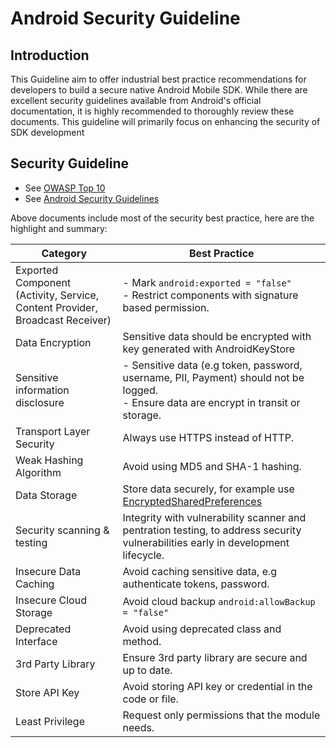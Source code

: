 # Android Security Guideline

## Introduction

This Guideline aim to offer industrial best practice recommendations for developers to build a secure native 
Android Mobile SDK. While there are excellent security guidelines available from Android's official documentation, 
it is highly recommended to thoroughly review these documents. 
This guideline will primarily focus on enhancing the security of SDK development

## Security Guideline

* See [OWASP Top 10](https://owasp.org/www-project-mobile-top-10/)
* See [Android Security Guidelines](https://developer.android.com/privacy-and-security/security-tips)

Above documents include most of the security best practice, here are the highlight and summary:

| Category                                                                     | Best Practice                                                                                                                                                  |
|------------------------------------------------------------------------------|----------------------------------------------------------------------------------------------------------------------------------------------------------------|
| Exported Component (Activity, Service, Content Provider, Broadcast Receiver) | - Mark ```android:exported = "false"```<br/> - Restrict components with signature based permission.                                                            |
| Data Encryption                                                              | Sensitive data should be encrypted with key generated with AndroidKeyStore                                                                                     |
| Sensitive information disclosure                                             | - Sensitive data (e.g token, password, username, PII, Payment) should not be logged.<br/> - Ensure data are encrypt in transit or storage.<br/>                |
| Transport Layer Security                                                     | Always use HTTPS instead of HTTP.                                                                                                                              |
| Weak Hashing Algorithm                                                       | Avoid using MD5 and SHA-1 hashing.                                                                                                                             |
| Data Storage                                                                 | Store data securely, for example use [EncryptedSharedPreferences](https://developer.android.com/reference/androidx/security/crypto/EncryptedSharedPreferences) |
| Security scanning & testing                                                  | Integrity with vulnerability scanner and pentration testing, to address security vulnerabilities early in development lifecycle.                               |
| Insecure Data Caching                                                        | Avoid caching sensitive data, e.g authenticate tokens, password.                                                                                               |
| Insecure Cloud Storage                                                       | Avoid cloud backup ```android:allowBackup = "false"```                                                                                                         |
| Deprecated Interface                                                         | Avoid using deprecated class and method.                                                                                                                       |
| 3rd Party Library                                                            | Ensure 3rd party library are secure and up to date.                                                                                                            |
| Store API Key                                                                | Avoid storing API key or credential in the code or file.                                                                                                       |
| Least Privilege                                                              | Request only permissions that the module needs.                                                                                                                |